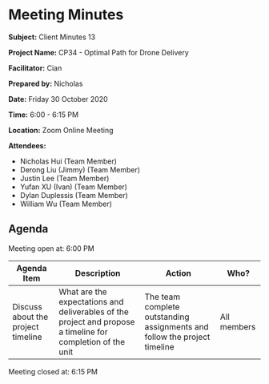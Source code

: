 # Meeting Minutes

**Subject:** Client Minutes 13

**Project Name:** CP34 - Optimal Path for Drone Delivery

**Facilitator:** Cian

**Prepared by:** Nicholas

**Date:** Friday 30 October 2020

**Time:** 6:00 - 6:15 PM

**Location:** Zoom Online Meeting

**Attendees:**

* Nicholas Hui (Team Member)
* Derong Liu (Jimmy) (Team Member)
* Justin Lee (Team Member)
* Yufan XU (Ivan) (Team Member)
* Dylan Duplessis (Team Member)
* William Wu (Team Member)

## Agenda

Meeting open at: 6:00 PM

| Agenda Item | Description | Action | Who? |
| -- | -- | -- | -- |
| Discuss about the project timeline | What are the expectations and deliverables of the project and propose a timeline for completion of the unit | The team complete outstanding assignments and follow the project timeline | All members |


Meeting closed at:  6:15 PM

